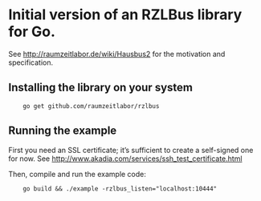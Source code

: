 # Initial version of an RZLBus library for Go.

See http://raumzeitlabor.de/wiki/Hausbus2 for the motivation and specification.

## Installing the library on your system

        go get github.com/raumzeitlabor/rzlbus

## Running the example

First you need an SSL certificate; it’s sufficient to create a self-signed one
for now. See http://www.akadia.com/services/ssh_test_certificate.html

Then, compile and run the example code:

        go build && ./example -rzlbus_listen="localhost:10444"
